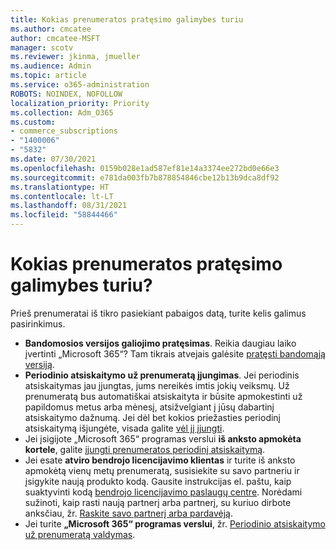 ```yaml
---
title: Kokias prenumeratos pratęsimo galimybes turiu
ms.author: cmcatee
author: cmcatee-MSFT
manager: scotv
ms.reviewer: jkinma, jmueller
ms.audience: Admin
ms.topic: article
ms.service: o365-administration
ROBOTS: NOINDEX, NOFOLLOW
localization_priority: Priority
ms.collection: Adm_O365
ms.custom:
- commerce_subscriptions
- "1400006"
- "5832"
ms.date: 07/30/2021
ms.openlocfilehash: 0159b028e1ad587ef81e14a3374ee272bd0e66e3
ms.sourcegitcommit: e781da003fb7b878854846cbe12b13b9dca8df92
ms.translationtype: HT
ms.contentlocale: lt-LT
ms.lasthandoff: 08/31/2021
ms.locfileid: "58844466"
---
```

# <a name="what-are-my-options-to-extend"></a>Kokias prenumeratos pratęsimo galimybes turiu?

Prieš prenumeratai iš tikro pasiekiant pabaigos datą, turite kelis galimus pasirinkimus.

- **Bandomosios versijos galiojimo pratęsimas**.  Reikia daugiau laiko įvertinti „Microsoft 365“? Tam tikrais atvejais galėsite [pratęsti bandomąją versiją](https://docs.microsoft.com/microsoft-365/commerce/extend-your-trial).  
- **Periodinio atsiskaitymo už prenumeratą įjungimas**. Jei periodinis atsiskaitymas jau įjungtas, jums nereikės imtis jokių veiksmų. Už prenumeratą bus automatiškai atsiskaityta ir būsite apmokestinti už papildomus metus arba mėnesį, atsižvelgiant į jūsų dabartinį atsiskaitymo dažnumą. Jei dėl bet kokios priežasties periodinį atsiskaitymą išjungėte, visada galite [vėl jį įjungti](https://docs.microsoft.com/microsoft-365/commerce/subscriptions/renew-your-subscription).
- Jei įsigijote „Microsoft 365“ programas verslui **iš anksto apmokėta kortele**, galite [įjungti prenumeratos periodinį atsiskaitymą](https://docs.microsoft.com/microsoft-365/commerce/subscriptions/renew-your-subscription).
- Jei esate **atviro bendrojo licencijavimo klientas** ir turite iš anksto apmokėtą vienų metų prenumeratą, susisiekite su savo partneriu ir įsigykite naują produkto kodą. Gausite instrukcijas el. paštu, kaip suaktyvinti kodą [bendrojo licencijavimo paslaugų centre](https://go.microsoft.com/fwlink/p/?LinkID=282016). Norėdami sužinoti, kaip rasti naują partnerį arba partnerį, su kuriuo dirbote anksčiau, žr. [Raskite savo partnerį arba pardavėją](https://docs.microsoft.com/microsoft-365/admin/manage/find-your-partner-or-reseller).
- Jei turite **„Microsoft 365“ programas verslui**, žr. [Periodinio atsiskaitymo už prenumeratą valdymas](https://docs.microsoft.com/microsoft-365/commerce/subscriptions/renew-your-subscription).
